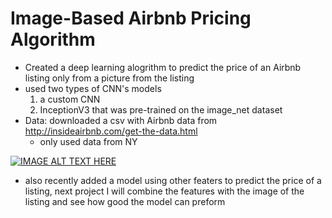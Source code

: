 # Image-Based Airbnb Pricing Algorithm
- Created a deep learning alogrithm to predict the price of an Airbnb listing only from a picture from the listing
- used two types of CNN's models
    1. a custom CNN 
    2. InceptionV3 that was pre-trained on the image_net dataset    
- Data: downloaded a csv with Airbnb data from http://insideairbnb.com/get-the-data.html 
    - only used data from NY
 
[![IMAGE ALT TEXT HERE](https://img.youtube.com/vi/wCrz9y_1a8Y/0.jpg)](https://youtu.be/wCrz9y_1a8Y)

- also recently added a model using other featers to predict the price of a listing, next project I will combine the features with the image of the listing and see how good the model can preform 
